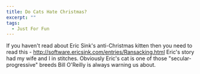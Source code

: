 ```yaml
---
title: Do Cats Hate Christmas?
excerpt: ""
tags:
  - Just For Fun
---
```

If you haven&#39;t read about Eric Sink&#39;s anti-Christmas kitten then you need to read this - <a href="http://software.ericsink.com/entries/Ransacking.html" title="http://software.ericsink.com/entries/Ransacking.html">http://software.ericsink.com/entries/Ransacking.html</a>
Eric&#39;s story had my wife and I in stitches. 
Obviously Eric&#39;s cat is one of those "secular-progressive" breeds Bill O&#39;Reilly is always warning us about. 
